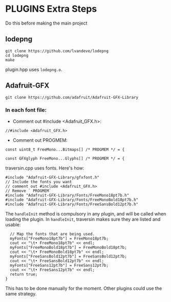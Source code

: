 # PLUGINS Extra Steps

Do this before making the main project

## lodepng

```
git clone https://github.com/lvandeve/lodepng
cd lodepng
make
```

plugin.hpp uses `lodepng.o`.

## Adafruit-GFX

```
git clone https://github.com/adafruit/Adafruit-GFX-Library
```

### In each font file:

* Comment out #include <Adafruit_GFX.h>:

```
//#include <Adafruit_GFX.h>
```

* Comment out PROGMEM:

```
const uint8_t FreeMono...Bitmaps[] /* PROGMEM */ = {

const GFXglyph FreeMono...Glyphs[] /* PROGMEM */ = {
```

traversin.cpp uses fonts. Here's how:

```
#include "Adafruit-GFX-Library/gfxfont.h"
// Include the fonts you want
// comment out #include <Adafruit_GFX.h>
// Remove ` PROGMEM`
#include "Adafruit-GFX-Library/Fonts/FreeMono18pt7b.h"
#include "Adafruit-GFX-Library/Fonts/FreeMonoBold18pt7b.h"
#include "Adafruit-GFX-Library/Fonts/FreeSansBold12pt7b.h"

```

The `handleInit` method is compulsory in any plugin, and will be called when loading the plugin. In `handleInit`, traversin makes sure they are listed and usable:

```
  // Map the fonts that are being used.
  myFonts["FreeMono18pt7b"] = FreeMono18pt7b;
  cout << "\t• FreeMono18pt7b" << endl;
  myFonts["FreeMonoBold18pt7b"] = FreeMonoBold18pt7b;
  cout << "\t• FreeMonoBold18pt7b" << endl;
  myFonts["FreeSansBold12pt7b"] = FreeSansBold12pt7b;
  cout << "\t• FreeSansBold12pt7b" << endl;
  myFonts["FreeSans12pt7b"] = FreeSans12pt7b;
  cout << "\t• FreeSans12pt7b" << endl;
  return true;
}
```

This has to be done manually for the moment. Other plugins could use the same strategy.

